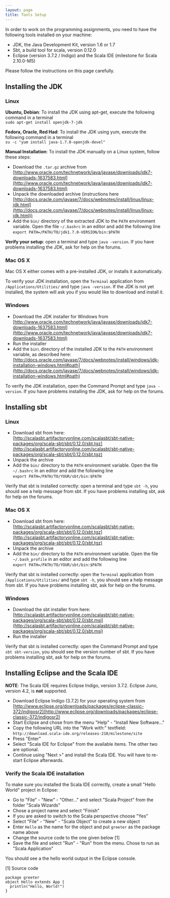 ```yaml
---
layout: page
title: Tools Setup
---
```


In order to work on the programming assignments, you need to have the following tools installed on your machine:

 - JDK, the Java Development Kit, version 1.6 or 1.7
 - Sbt, a build tool for scala, version 0.12.0
 - Eclipse (version 3.7.2 / Indigo) and the Scala IDE (milestone for Scala 2.10.0-M5)

Please follow the instructions on this page carefully.

## Installing the JDK

### Linux
**Ubuntu, Debian**: To install the JDK using apt-get, execute the following command in a terminal  
`sudo apt-get install openjdk-7-jdk`

**Fedora, Oracle, Red Had**: To install the JDK using yum, execute the following command in a terminal  
`su -c "yum install java-1.7.0-openjdk-devel"`

**Manual Installation**: To install the JDK manually on a Linux system, follow these steps:

 - Download the `.tar.gz` archive from [http://www.oracle.com/technetwork/java/javase/downloads/jdk7-downloads-1637583.html](http://www.oracle.com/technetwork/java/javase/downloads/jdk7-downloads-1637583.html)
 - Unpack the downloaded archive (instructions here [http://docs.oracle.com/javase/7/docs/webnotes/install/linux/linux-jdk.html](http://docs.oracle.com/javase/7/docs/webnotes/install/linux/linux-jdk.html))
 - Add the `bin/` directory of the extracted JDK to the `PATH` environment variable. Open the file `~/.bashrc` in an editor and add the following line  
```export PATH=/PATH/TO/jdk1.7.0-VERSION/bin:$PATH```

**Verify your setup**: open a terminal and type `java -version`. If you have problems installing the JDK, ask for help on the forums.


### Mac OS X
Mac OS X either comes with a pre-installed JDK, or installs it automatically.

To verify your JDK installation, open the `Terminal` application from `/Applications/Utilities/` and type `java -version`. If the JDK is not yet installed, the system will ask you if you would like to download and install it.

### Windows

 - Download the JDK installer for Windows from [http://www.oracle.com/technetwork/java/javase/downloads/jdk7-downloads-1637583.html](http://www.oracle.com/technetwork/java/javase/downloads/jdk7-downloads-1637583.html)
 - Run the installer
 - Add the `bin\` directory of the installed JDK to the `PATH` environment variable, as described here: [http://docs.oracle.com/javase/7/docs/webnotes/install/windows/jdk-installation-windows.html#path](http://docs.oracle.com/javase/7/docs/webnotes/install/windows/jdk-installation-windows.html#path)

To verify the JDK installation, open the Command Prompt and type `java -version`. If you have problems installing the JDK, ask for help on the forums.


## Installing sbt

### Linux

 - Download sbt from here: [http://scalasbt.artifactoryonline.com/scalasbt/sbt-native-packages/org/scala-sbt/sbt/0.12.0/sbt.tgz](http://scalasbt.artifactoryonline.com/scalasbt/sbt-native-packages/org/scala-sbt/sbt/0.12.0/sbt.tgz)
 - Unpack the archive
 - Add the `bin/` directory to the `PATH` environment variable. Open the file `~/.bashrc` in an editor and add the following line  
```export PATH=/PATH/TO/YOUR/sbt/bin:$PATH```

Verify that sbt is installed correctly: open a terminal and type `sbt -h`, you should see a help message from sbt. If you have problems installing sbt, ask for help on the forums.

### Mac OS X

 - Download sbt from here: [http://scalasbt.artifactoryonline.com/scalasbt/sbt-native-packages/org/scala-sbt/sbt/0.12.0/sbt.tgz](http://scalasbt.artifactoryonline.com/scalasbt/sbt-native-packages/org/scala-sbt/sbt/0.12.0/sbt.tgz)
 - Unpack the archive
 - Add the `bin/` directory to the `PATH` environment variable. Open the file `~/.bash_profile` in an editor and add the following line  
```export PATH=/PATH/TO/YOUR/sbt/bin:$PATH```

Verify that sbt is installed correctly: open the `Terminal` application from `/Applications/Utilities/` and type `sbt -h`, you should see a help message from sbt. If you have problems installing sbt, ask for help on the forums.

### Windows

 - Download the sbt installer from here: [http://scalasbt.artifactoryonline.com/scalasbt/sbt-native-packages/org/scala-sbt/sbt/0.12.0/sbt.msi](http://scalasbt.artifactoryonline.com/scalasbt/sbt-native-packages/org/scala-sbt/sbt/0.12.0/sbt.msi)
 - Run the installer

Verify that sbt is installed correctly: open the Command Prompt and type `sbt sbt-version`, you should see the version number of sbt. If you have problems installing sbt, ask for help on the forums.


## Installing Eclipse and the Scala IDE
**NOTE**: The Scala IDE requires Eclipse Indigo, version 3.7.2. Eclipse Juno, version 4.2, is **not** supported.

 - Download Eclipse Indigo (3.7.2) for your operating system from [http://www.eclipse.org/downloads/packages/eclipse-classic-372/indigosr2](http://www.eclipse.org/downloads/packages/eclipse-classic-372/indigosr2)
 - Start Eclipse and chose from the menu "Help" - "Install New Software..."
 - Copy the following URL into the "Work with:" textfield: `http://download.scala-ide.org/releases-210/milestone/site`
 - Press "Enter"
 - Select "Scala IDE for Eclipse" from the available items. The other two are optional.
 - Continue using "Next >" and install the Scala IDE. You will have to re-start Eclipse afterwards.

### Verify the Scala IDE installation
To make sure you installed the Scala IDE correctly, create a small "Hello World" project in Eclipse:

 - Go to "File" - "New" - "Other..." and select "Scala Project" from the folder "Scala Wizards"
 - Chose a project name and select "Finish"
 - If you are asked to switch to the Scala perspective choose "Yes"
 - Select "File" - "New" - "Scala Object" to create a new object
 - Enter `Hello` as the name for the object and put `greeter` as the package name above
 - Change the source code to the one given below \[1\]
 - Save the file and select "Run" - "Run" from the menu. Chose to run as "Scala Application"

You should see a the hello world output in the Eclipse console.

\[1\] Source code

    package greeter
    object Hello extends App {
      println("Hello, World!")
    }
